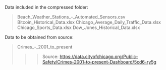 Data included in the compressed folder:
> Beach_Weather_Stations_-_Automated_Sensors.csv
> Bitcoin_Historical_Data.xlsx
> Chicago_Average_Daily_Traffic_Data.xlsx
> Chicago_Sports_Data.xlsx
> Dow_Jones_Historical_Data.xlsx

Data to be obtained from source:
> Crimes_-_2001_to_present
>>> Source: https://data.cityofchicago.org/Public-Safety/Crimes-2001-to-present-Dashboard/5cd6-ry5g